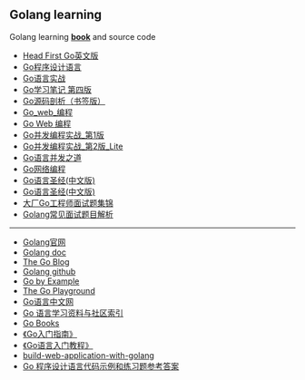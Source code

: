 ## Golang learning
Golang learning [**book**](/golang/book) and source code
- [Head First Go英文版](/golang/book/Head%20First%20Go.pdf)
- [Go程序设计语言](/golang/book/Go%E7%A8%8B%E5%BA%8F%E8%AE%BE%E8%AE%A1%E8%AF%AD%E8%A8%80%EF%BC%88%E8%AF%A6%E7%BB%86%E4%B9%A6%E7%AD%BE%E3%80%81%E6%B8%85%E6%99%B0%E5%AE%8C%E6%95%B4%E7%89%88%EF%BC%89.pdf)
- [Go语言实战](/golang/book/Go%20%E8%AF%AD%E8%A8%80%E5%AE%9E%E6%88%98.pdf)
- [Go学习笔记 第四版](/golang/book/Go%20%E5%AD%A6%E4%B9%A0%E7%AC%94%E8%AE%B0%20%E7%AC%AC%E5%9B%9B%E7%89%88.pdf)
- [Go源码剖析（书签版）](/golang/book/Go%E6%BA%90%E7%A0%81%E5%89%96%E6%9E%90%EF%BC%88%E4%B9%A6%E7%AD%BE%E7%89%88%EF%BC%89.pdf)
- [Go_web_编程](/golang/book/Go_web_%E7%BC%96%E7%A8%8B.pdf)
- [Go Web 编程](/golang/book/Go%20Web%20%E7%BC%96%E7%A8%8B.pdf)
- [Go并发编程实战_第1版](/golang/book/Go%E5%B9%B6%E5%8F%91%E7%BC%96%E7%A8%8B%E5%AE%9E%E6%88%98_%E7%AC%AC1%E7%89%88.pdf)
- [Go并发编程实战_第2版_Lite](/golang/book/Go%E5%B9%B6%E5%8F%91%E7%BC%96%E7%A8%8B%E5%AE%9E%E6%88%98_%E7%AC%AC2%E7%89%88_Lite.pdf)
- [Go语言并发之道](https://drive.google.com/file/d/1_i-G4EQABtfhTsfgbPmXS5MOIjn6qd7M/view?usp=sharing)
- [Go网络编程](/golang/book/Go%E7%BD%91%E7%BB%9C%E7%BC%96%E7%A8%8B.pdf)
- [Go语言圣经(中文版)](/golang/book/Go%E8%AF%AD%E8%A8%80%E5%9C%A3%E7%BB%8F(%E4%B8%AD%E6%96%87%E7%89%88).pdf)
- [Go语言圣经(中文版)](/golang/book/Go%E8%AF%AD%E8%A8%80%E5%9C%A3%E7%BB%8F(%E4%B8%AD%E6%96%87%E7%89%88).pdf)
- [大厂Go工程师面试题集锦](/golang/book/大厂Go工程师面试题集锦.docx)
- [Golang常见面试题目解析](/golang/book/Golang常见面试题目解析.pdf)
---
- [Golang官网](https://golang.org/)
- [Golang doc](https://golang.org/doc/)
- [The Go Blog](https://blog.golang.org/)
- [Golang github](https://github.com/golang/go)
- [Go by Example](https://gobyexample.com/)
- [The Go Playground](https://play.golang.org/)
- [Go语言中文网](https://studygolang.com)
- [Go 语言学习资料与社区索引](https://github.com/unknwon/go-study-index)
- [Go Books](https://github.com/dariubs/GoBooks)
- [《Go入门指南》](https://github.com/unknwon/the-way-to-go_ZH_CN)
- [《Go语言入门教程》](http://c.biancheng.net/golang/)
- [build-web-application-with-golang](https://github.com/astaxie/build-https://github.com/unknwon/go-study-indexweb-application-with-golang)
- [Go 程序设计语言代码示例和练习题参考答案](https://github.com/linehk/gopl)
